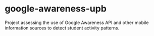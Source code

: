 # google-awareness-upb
Project assessing the use of Google Awareness API and other mobile information sources to detect student activity patterns.
